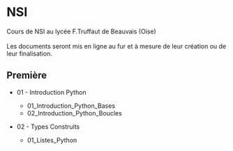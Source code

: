 # **NSI**
 Cours de NSI au lycée F.Truffaut de Beauvais (Oise) </br>
 </br>
 Les documents seront mis en ligne au fur et à mesure de leur création ou de leur finalisation.
 
## **Première**
* 01 - Introduction Python
  * 01_Introduction_Python_Bases
  * 02_Introduction_Python_Boucles

* 02 - Types Construits
  * 01_Listes_Python
